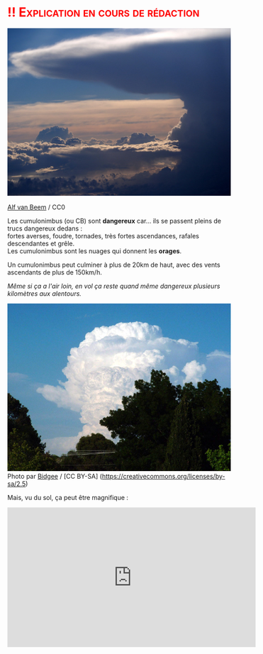 [comment]: # (A22V)
[comment]: # (Les cumulonimbus sont dangereux car :)



# <span style="color: red; font-variant: small-caps; font-weight: bold;"> ‼️ Explication en cours de rédaction </span>

![](cb-anvil.jpg)
<figcaption> <a href="https://commons.wikimedia.org/wiki/File:Cumulonimbus_from_an_airplane_at_32000ft,_pic3.JPG" title="via Wikimedia Commons">Alf van Beem</a> / CC0</figcaption>

Les cumulonimbus (ou CB) sont **dangereux** car... ils se passent pleins de trucs dangereux dedans :  
fortes averses, foudre, tornades, très fortes ascendances, rafales descendantes et grêle.  
Les cumulonimbus sont les nuages qui donnent les **orages**.

Un cumulonimbus peut culminer à plus de 20km de haut, avec des vents ascendants de plus de 150km/h.




*Même si ça a l'air loin, en vol ça reste quand même dangereux plusieurs kilomètres aux alentours.*

![Cumulonimbus](CB.jpg)
Photo par [Bidgee](CB.jpg) / [CC BY-SA] (https://creativecommons.org/licenses/by-sa/2.5)





Mais, vu du sol, ça peut être magnifique :  

<iframe width="560" height="315" src="https://www.youtube.com/embed/818vzaydelY" frameborder="0" allow="accelerometer; autoplay; encrypted-media; gyroscope; picture-in-picture" allowfullscreen></iframe>